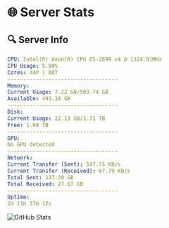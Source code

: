 # 🌐 Server Stats
## 🔍 Server Info
```yaml
CPU: Intel(R) Xeon(R) CPU E5-2699 v4 @ 1324.91MHz
CPU Usage: 5.90%
Cores: 44P | 88T
-----------------------------------
Memory:
Current Usage: 7.22 GB/503.74 GB
Available: 493.18 GB
-----------------------------------
Disk:
Current Usage: 22.13 GB/1.71 TB
Free: 1.60 TB
-----------------------------------
GPU:
No GPU detected
-----------------------------------
Network:
Current Transfer (Sent): 597.75 KB/s
Current Transfer (Received): 67.79 KB/s
Total Sent: 137.30 GB
Total Received: 27.67 GB
-----------------------------------
Uptime:
2d 11h 37m 12s
```
![GitHub Stats](https://img.shields.io/badge/Updated-2025-04-22_04:46:00-blue)